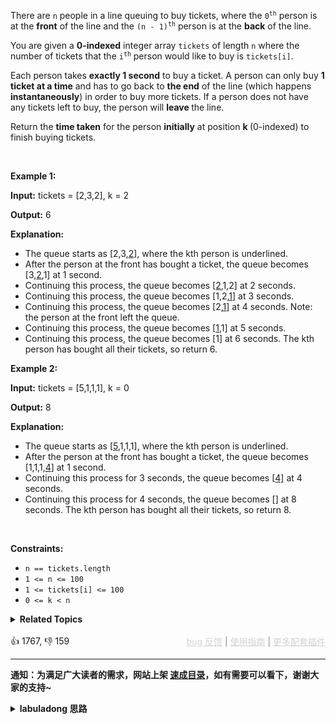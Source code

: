 <p>There are <code>n</code> people in a line queuing to buy tickets, where the <code>0<sup>th</sup></code> person is at the <strong>front</strong> of the line and the <code>(n - 1)<sup>th</sup></code> person is at the <strong>back</strong> of the line.</p>

<p>You are given a <strong>0-indexed</strong> integer array <code>tickets</code> of length <code>n</code> where the number of tickets that the <code>i<sup>th</sup></code> person would like to buy is <code>tickets[i]</code>.</p>

<p>Each person takes <strong>exactly 1 second</strong> to buy a ticket. A person can only buy <strong>1 ticket at a time</strong> and has to go back to <strong>the end</strong> of the line (which happens <strong>instantaneously</strong>) in order to buy more tickets. If a person does not have any tickets left to buy, the person will <strong>leave </strong>the line.</p>

<p>Return the <strong>time taken</strong> for the person <strong>initially</strong> at position <strong>k</strong><strong> </strong>(0-indexed) to finish buying tickets.</p>

<p>&nbsp;</p> 
<p><strong class="example">Example 1:</strong></p>

<div class="example-block"> 
 <p><strong>Input:</strong> <span class="example-io">tickets = [2,3,2], k = 2</span></p> 
</div>

<p><strong>Output:</strong> <span class="example-io">6</span></p>

<p><strong>Explanation:</strong></p>

<ul> 
 <li>The queue starts as [2,3,<u>2</u>], where the kth person is underlined.</li> 
 <li>After the person at the front has bought a ticket, the queue becomes [3,<u>2</u>,1] at 1 second.</li> 
 <li>Continuing this process, the queue becomes [<u>2</u>,1,2] at 2 seconds.</li> 
 <li>Continuing this process, the queue becomes [1,2,<u>1</u>] at 3 seconds.</li> 
 <li>Continuing this process, the queue becomes [2,<u>1</u>] at 4 seconds. Note: the person at the front left the queue.</li> 
 <li>Continuing this process, the queue becomes [<u>1</u>,1] at 5 seconds.</li> 
 <li>Continuing this process, the queue becomes [1] at 6 seconds. The kth person has bought all their tickets, so return 6.</li> 
</ul>

<p><strong class="example">Example 2:</strong></p>

<div class="example-block"> 
 <p><strong>Input:</strong> <span class="example-io">tickets = [5,1,1,1], k = 0</span></p> 
</div>

<p><strong>Output:</strong> <span class="example-io">8</span></p>

<p><strong>Explanation:</strong></p>

<ul> 
 <li>The queue starts as [<u>5</u>,1,1,1], where the kth person is underlined.</li> 
 <li>After the person at the front has bought a ticket, the queue becomes [1,1,1,<u>4</u>] at 1 second.</li> 
 <li>Continuing this process for 3 seconds, the queue becomes [<u>4]</u> at 4 seconds.</li> 
 <li>Continuing this process for 4 seconds, the queue becomes [] at 8 seconds. The kth person has bought all their tickets, so return 8.</li> 
</ul>

<p>&nbsp;</p> 
<p><strong>Constraints:</strong></p>

<ul> 
 <li><code>n == tickets.length</code></li> 
 <li><code>1 &lt;= n &lt;= 100</code></li> 
 <li><code>1 &lt;= tickets[i] &lt;= 100</code></li> 
 <li><code>0 &lt;= k &lt; n</code></li> 
</ul>

<details><summary><strong>Related Topics</strong></summary>Array | Queue | Simulation</details><br>

<div>👍 1767, 👎 159<span style='float: right;'><span style='color: gray;'><a href='https://github.com/labuladong/fucking-algorithm/issues' target='_blank' style='color: lightgray;text-decoration: underline;'>bug 反馈</a> | <a href='https://labuladong.online/algo/fname.html?fname=jb插件简介' target='_blank' style='color: lightgray;text-decoration: underline;'>使用指南</a> | <a href='https://labuladong.online/algo/' target='_blank' style='color: lightgray;text-decoration: underline;'>更多配套插件</a></span></span></div>

<div id="labuladong"><hr>

**通知：为满足广大读者的需求，网站上架 [速成目录](https://labuladong.online/algo/intro/quick-learning-plan/)，如有需要可以看下，谢谢大家的支持~**

<details><summary><strong>labuladong 思路</strong></summary>


<div id="labuladong_solution_zh">

## 基本思路

既然是排队问题，你用一个队列模拟整个买票过程，然后数一数过了多少秒就行了，不过时间空间复杂度就高了。

稍微思考一下可以想到更高效的方式：

首先，第 `k` 个人离开的时间，其实就是从开始到这个人买完票之后，卖出的总票数。

那么第 `k` 个人买完票之后，总共卖了多少票呢？

排在 `k` 之前的人最多买了 `tickets[k]` 张票；而排在 `k` 之后的人最多买了 `tickets[k] - 1` 张票。为什么说「最多」呢，因为有的人可能需要的票比较少，买完就直接走了。

综上，思路就出来了，看代码理解吧。

**详细题解**：
  - [【练习】队列的经典习题](https://labuladong.online/algo/problem-set/queue/)

</div>





<div id="solution">

## 解法代码



<div class="tab-panel"><div class="tab-nav">
<button data-tab-item="cpp" class="tab-nav-button btn " data-tab-group="default" onclick="switchTab(this)">cpp🤖</button>

<button data-tab-item="python" class="tab-nav-button btn " data-tab-group="default" onclick="switchTab(this)">python🤖</button>

<button data-tab-item="java" class="tab-nav-button btn active" data-tab-group="default" onclick="switchTab(this)">java🟢</button>

<button data-tab-item="go" class="tab-nav-button btn " data-tab-group="default" onclick="switchTab(this)">go🤖</button>

<button data-tab-item="javascript" class="tab-nav-button btn " data-tab-group="default" onclick="switchTab(this)">javascript🤖</button>
</div><div class="tab-content">
<div data-tab-item="cpp" class="tab-item " data-tab-group="default"><div class="highlight">

```cpp
// 注意：cpp 代码由 chatGPT🤖 根据我的 java 代码翻译。
// 本代码的正确性已通过力扣验证，如有疑问，可以对照 java 代码查看。

class Solution {
public:
    int timeRequiredToBuy(vector<int>& tickets, int k) {
        int res = 0;
        for (int i = 0; i < tickets.size(); i++) {
            if (i <= k) {
                // 前面的人最多买了 tickets[k] 张票
                res += min(tickets[k], tickets[i]);
            } else {
                // 后面的人最多买了 tickets[k] - 1 张票
                res += min(tickets[k] - 1, tickets[i]);
            }
        }
        return res;
    }
};
```

</div></div>

<div data-tab-item="python" class="tab-item " data-tab-group="default"><div class="highlight">

```python
# 注意：python 代码由 chatGPT🤖 根据我的 java 代码翻译。
# 本代码的正确性已通过力扣验证，如有疑问，可以对照 java 代码查看。

class Solution:
    def timeRequiredToBuy(self, tickets: List[int], k: int) -> int:
        res = 0
        for i in range(len(tickets)):
            if i <= k:
                # 前面的人最多买了 tickets[k] 张票
                res += min(tickets[k], tickets[i])
            else:
                # 后面的人最多买了 tickets[k] - 1 张票
                res += min(tickets[k] - 1, tickets[i])
        return res
```

</div></div>

<div data-tab-item="java" class="tab-item active" data-tab-group="default"><div class="highlight">

```java
class Solution {
    public int timeRequiredToBuy(int[] tickets, int k) {
        int res = 0;
        for (int i = 0; i < tickets.length; i++) {
            if (i <= k) {
                // 前面的人最多买了 tickets[k] 张票
                res += Math.min(tickets[k], tickets[i]);
            } else {
                // 后面的人最多买了 tickets[k] - 1 张票
                res += Math.min(tickets[k] - 1, tickets[i]);
            }
        }
        return res;
    }
}
```

</div></div>

<div data-tab-item="go" class="tab-item " data-tab-group="default"><div class="highlight">

```go
// 注意：go 代码由 chatGPT🤖 根据我的 java 代码翻译。
// 本代码的正确性已通过力扣验证，如有疑问，可以对照 java 代码查看。

func timeRequiredToBuy(tickets []int, k int) int {
    res := 0
    for i := 0; i < len(tickets); i++ {
        if i <= k {
            // 前面的人最多买了 tickets[k] 张票
            res += int(math.Min(float64(tickets[k]), float64(tickets[i])))
        } else {
            // 后面的人最多买了 tickets[k] - 1 张票
            res += int(math.Min(float64(tickets[k] - 1), float64(tickets[i])))
        }
    }
    return res
}
```

</div></div>

<div data-tab-item="javascript" class="tab-item " data-tab-group="default"><div class="highlight">

```javascript
// 注意：javascript 代码由 chatGPT🤖 根据我的 java 代码翻译。
// 本代码的正确性已通过力扣验证，如有疑问，可以对照 java 代码查看。

var timeRequiredToBuy = function(tickets, k) {
    let res = 0;
    for (let i = 0; i < tickets.length; i++) {
        if (i <= k) {
            // 前面的人最多买了 tickets[k] 张票
            res += Math.min(tickets[k], tickets[i]);
        } else {
            // 后面的人最多买了 tickets[k] - 1 张票
            res += Math.min(tickets[k] - 1, tickets[i]);
        }
    }
    return res;
};
```

</div></div>
</div></div>

<hr /><details open hint-container details><summary style="font-size: medium"><strong>🥳🥳 算法可视化 🥳🥳</strong></summary><div id="data_time-needed-to-buy-tickets"  category="leetcode" ></div><div class="resizable aspect-ratio-container" style="height: 100%;">
<div id="iframe_time-needed-to-buy-tickets"></div></div>
</details><hr /><br />

</div>
</details>
</div>

